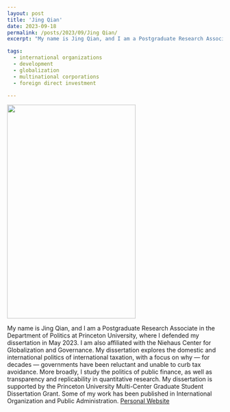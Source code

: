 ```yaml
---
layout: post
title: 'Jing Qian'
date: 2023-09-18
permalink: /posts/2023/09/Jing Qian/
excerpt: "My name is Jing Qian, and I am a Postgraduate Research Associate in the Department of Politics at Princeton University, where I defended my dissertation in May 2023. I am also affiliated with the Niehaus Center for Globalization and Governance. My dissertation explores the domestic and international politics of international taxation, with a focus on why — for decades — governments have been reluctant and unable to curb tax avoidance. More broadly, I study the politics of public finance, as well as transparency and replicability in quantitative research. My dissertation is supported by the Princeton University Multi-Center Graduate Student Dissertation Grant. Some of my work has been published in International Organization and Public Administration."

tags:
  - international organizations
  - development
  - globalization
  - multinational corporations
  - foreign direct investment

---
```

<img src="" width="300" height="500" />


My name is Jing Qian, and I am a Postgraduate Research Associate in the Department of Politics at Princeton University, where I defended my dissertation in May 2023. I am also affiliated with the Niehaus Center for Globalization and Governance. My dissertation explores the domestic and international politics of international taxation, with a focus on why — for decades — governments have been reluctant and unable to curb tax avoidance. More broadly, I study the politics of public finance, as well as transparency and replicability in quantitative research. My dissertation is supported by the Princeton University Multi-Center Graduate Student Dissertation Grant. Some of my work has been published in International Organization and Public Administration.
<a href= "https://jingqian.org">Personal Website</a>
